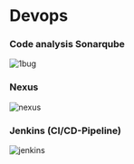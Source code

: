 # Devops

### Code analysis Sonarqube
![1bug](https://user-images.githubusercontent.com/60600220/143904409-ea1accff-7a2f-4426-a019-55e1a0863927.PNG)


### Nexus
![nexus](https://user-images.githubusercontent.com/60600220/143904425-a3d32569-c276-4750-8dde-feffa16e067e.PNG)

### Jenkins (CI/CD-Pipeline)
![jenkins](https://user-images.githubusercontent.com/60600220/143904435-6d0c1459-0eb8-426a-838c-5b96250fb880.PNG)
